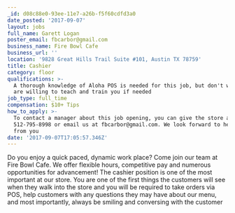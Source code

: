 ```yaml
---
_id: d08c88e0-93ee-11e7-a26b-f5f60cdfd3a0
date_posted: '2017-09-07'
layout: jobs
full_name: Garett Logan
poster_email: fbcarbor@gmail.com
business_name: Fire Bowl Cafe
business_url: ''
location: '9828 Great Hills Trail Suite #101, Austin TX 78759'
title: Cashier
category: floor
qualifications: >-
  A thorough knowledge of Aloha POS is needed for this job, but don't worry. We
  are willing to teach and train you if needed
job_type: full_time
compensation: $10+ Tips
how_to_apply: >-
  To contact a manager about this job opening, you can give the store a call at
  512-795-8998 or email us at fbcarbor@gmail.com. We look forward to hearing
  from you
date: '2017-09-07T17:05:57.346Z'
---
```

Do you enjoy a quick paced, dynamic work place? Come join our team at Fire Bowl Cafe. We offer flexible hours, competitive pay and numerous opportunities for advancement! The cashier position is one of the most important at our store. You are one of the first things the customers will see when they walk into the store and you will be required to take orders via POS, help customers with any questions they may have about our menu, and most importantly, always be smiling and conversing with the customer

